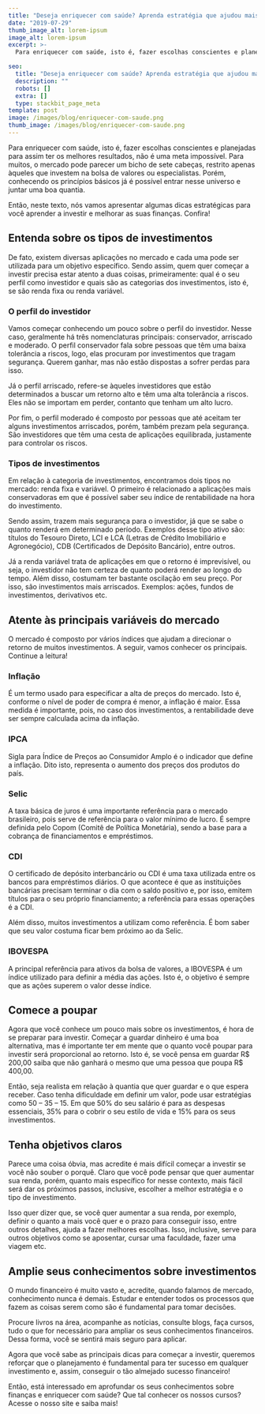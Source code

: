 ```yaml
---
title: "Deseja enriquecer com saúde? Aprenda estratégia que ajudou mais de 1500 pessoas!"
date: "2019-07-29"
thumb_image_alt: lorem-ipsum
image_alt: lorem-ipsum
excerpt: >-
  Para enriquecer com saúde, isto é, fazer escolhas conscientes e planejadas para assim ter os melhores resultados, não é uma meta impossível. Para muitos, o mercado pode parecer um bicho de sete cabeças, restrito apenas àqueles que investem na bolsa de valores ou especialistas. Porém, conhecendo os princípios básicos já é possível entrar nesse universo e juntar uma boa quantia.

seo:
  title: "Deseja enriquecer com saúde? Aprenda estratégia que ajudou mais de 1500 pessoas!"
  description: ""
  robots: []
  extra: []
  type: stackbit_page_meta
template: post
image: /images/blog/enriquecer-com-saude.png
thumb_image: /images/blog/enriquecer-com-saude.png
---
```


Para enriquecer com saúde, isto é, fazer escolhas conscientes e planejadas para assim ter os melhores resultados, não é uma meta impossível. Para muitos, o mercado pode parecer um bicho de sete cabeças, restrito apenas àqueles que investem na bolsa de valores ou especialistas. Porém, conhecendo os princípios básicos já é possível entrar nesse universo e juntar uma boa quantia.

Então, neste texto, nós vamos apresentar algumas dicas estratégicas para você aprender a investir e melhorar as suas finanças. Confira!

## Entenda sobre os tipos de investimentos

De fato, existem diversas aplicações no mercado e cada uma pode ser utilizada para um objetivo específico. Sendo assim, quem quer começar a investir precisa estar atento a duas coisas, primeiramente: qual é o seu perfil como investidor e quais são as categorias dos investimentos, isto é, se são renda fixa ou renda variável.

### O perfil do investidor

Vamos começar conhecendo um pouco sobre o perfil do investidor. Nesse caso, geralmente há três nomenclaturas principais: conservador, arriscado e moderado. O perfil conservador fala sobre pessoas que têm uma baixa tolerância a riscos, logo, elas procuram por investimentos que tragam segurança. Querem ganhar, mas não estão dispostas a sofrer perdas para isso.

Já o perfil arriscado, refere-se àqueles investidores que estão determinados a buscar um retorno alto e têm uma alta tolerância a riscos. Eles não se importam em perder, contanto que tenham um alto lucro.

Por fim, o perfil moderado é composto por pessoas que até aceitam ter alguns investimentos arriscados, porém, também prezam pela segurança. São investidores que têm uma cesta de aplicações equilibrada, justamente para controlar os riscos.

### Tipos de investimentos

Em relação à categoria de investimentos, encontramos dois tipos no mercado: renda fixa e variável. O primeiro é relacionado a aplicações mais conservadoras em que é possível saber seu índice de rentabilidade na hora do investimento.

Sendo assim, trazem mais segurança para o investidor, já que se sabe o quanto renderá em determinado período. Exemplos desse tipo ativo são: títulos do Tesouro Direto, LCI e LCA (Letras de Crédito Imobiliário e Agronegócio), CDB (Certificados de Depósito Bancário), entre outros.

Já a renda variável trata de aplicações em que o retorno é imprevisível, ou seja, o investidor não tem certeza de quanto poderá render ao longo do tempo. Além disso, costumam ter bastante oscilação em seu preço. Por isso, são investimentos mais arriscados. Exemplos: ações, fundos de investimentos, derivativos etc.

## Atente às principais variáveis do mercado

O mercado é composto por vários índices que ajudam a direcionar o retorno de muitos investimentos. A seguir, vamos conhecer os principais. Continue a leitura!

### Inflação

É um termo usado para especificar a alta de preços do mercado. Isto é, conforme o nível de poder de compra é menor, a inflação é maior. Essa medida é importante, pois, no caso dos investimentos, a rentabilidade deve ser sempre calculada acima da inflação.

### IPCA

Sigla para Índice de Preços ao Consumidor Amplo é o indicador que define a inflação. Dito isto, representa o aumento dos preços dos produtos do país.

### Selic

A taxa básica de juros é uma importante referência para o mercado brasileiro, pois serve de referência para o valor mínimo de lucro. É sempre definida pelo Copom (Comitê de Política Monetária), sendo a base para a cobrança de financiamentos e empréstimos.

### CDI

O certificado de depósito interbancário ou CDI é uma taxa utilizada entre os bancos para empréstimos diários. O que acontece é que as instituições bancárias precisam terminar o dia com o saldo positivo e, por isso, emitem títulos para o seu próprio financiamento; a referência para essas operações é a CDI.

Além disso, muitos investimentos a utilizam como referência. É bom saber que seu valor costuma ficar bem próximo ao da Selic.

### IBOVESPA

A principal referência para ativos da bolsa de valores, a IBOVESPA é um índice utilizado para definir a média das ações. Isto é, o objetivo é sempre que as ações superem o valor desse índice.

## Comece a poupar

Agora que você conhece um pouco mais sobre os investimentos, é hora de se preparar para investir. Começar a guardar dinheiro é uma boa alternativa, mas é importante ter em mente que o quanto você poupar para investir será proporcional ao retorno. Isto é, se você pensa em guardar R$ 200,00 saiba que não ganhará o mesmo que uma pessoa que poupa R$ 400,00.

Então, seja realista em relação à quantia que quer guardar e o que espera receber. Caso tenha dificuldade em definir um valor, pode usar estratégias como 50 – 35 – 15. Em que 50% do seu salário é para as despesas essenciais, 35% para o cobrir o seu estilo de vida e 15% para os seus investimentos.

## Tenha objetivos claros

Parece uma coisa óbvia, mas acredite é mais difícil começar a investir se você não souber o porquê. Claro que você pode pensar que quer aumentar sua renda, porém, quanto mais específico for nesse contexto, mais fácil será dar os próximos passos, inclusive, escolher a melhor estratégia e o tipo de investimento.

Isso quer dizer que, se você quer aumentar a sua renda, por exemplo, definir o quanto a mais você quer e o prazo para conseguir isso, entre outros detalhes, ajuda a fazer melhores escolhas. Isso, inclusive, serve para outros objetivos como se aposentar, cursar uma faculdade, fazer uma viagem etc.

## Amplie seus conhecimentos sobre investimentos

O mundo financeiro é muito vasto e, acredite, quando falamos de mercado, conhecimento nunca é demais. Estudar e entender todos os processos que fazem as coisas serem como são é fundamental para tomar decisões.

Procure livros na área, acompanhe as notícias, consulte blogs, faça cursos, tudo o que for necessário para ampliar os seus conhecimentos financeiros. Dessa forma, você se sentirá mais seguro para aplicar.

Agora que você sabe as principais dicas para começar a investir, queremos reforçar que o planejamento é fundamental para ter sucesso em qualquer investimento e, assim, conseguir o tão almejado sucesso financeiro!

Então, está interessado em aprofundar os seus conhecimentos sobre finanças e enriquecer com saúde? Que tal conhecer os nossos cursos? Acesse o nosso site e saiba mais!
